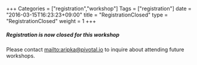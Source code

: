 +++
Categories = ["registration","workshop"]
Tags = ["registration"]
date = "2016-03-15T16:23:23+09:00"
title = "RegistrationClosed"
type = "RegistrationClosed"
weight = 1
+++

##### **Registration is now closed for this workshop**
Please contact <mailto:aripka@pivotal.io> to inquire about attending future workshops.
